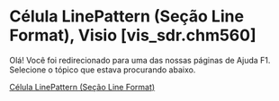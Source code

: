 
# Célula LinePattern (Seção Line Format), Visio [vis_sdr.chm560]

Olá! Você foi redirecionado para uma das nossas páginas de Ajuda F1. Selecione o tópico que estava procurando abaixo.

[Célula LinePattern (Seção Line Format)](http://msdn.microsoft.com/library/a416762b-7294-c99f-d9f1-332c3ed35dff%28Office.15%29.aspx)
